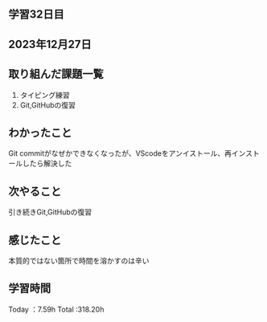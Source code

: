 ## 学習32日目
## 2023年12月27日
## 取り組んだ課題一覧
1. タイピング練習
1. Git,GitHubの復習
## わかったこと
Git commitがなぜかできなくなったが、VScodeをアンイストール、再インストールしたら解決した
## 次やること
引き続きGit,GitHubの復習
## 感じたこと
本質的ではない箇所で時間を溶かすのは辛い
## 学習時間
 Today ：7.59h
 Total :318.20h

